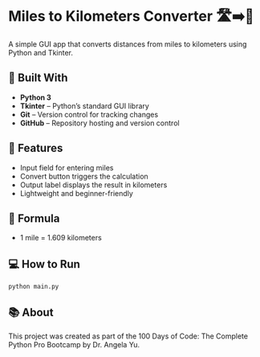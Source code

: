 # Miles to Kilometers Converter 🛣️➡️📏

A simple GUI app that converts distances from miles to kilometers using Python and Tkinter.

## 🚀 Built With
- **Python 3**
- **Tkinter** – Python’s standard GUI library
- **Git** – Version control for tracking changes
- **GitHub** – Repository hosting and version control

## 🎯 Features
- Input field for entering miles
- Convert button triggers the calculation
- Output label displays the result in kilometers
- Lightweight and beginner-friendly

## 📐 Formula
- 1 mile = 1.609 kilometers

## 💻 How to Run
```bash
python main.py
```

## 📚 About
This project was created as part of the 100 Days of Code: The Complete Python Pro Bootcamp by Dr. Angela Yu.
